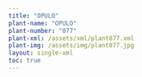 ```yaml
---
title: "OPULO"
plant-name: "OPULO"
plant-number: "077"
plant-xml: /assets/xml/plant077.xml
plant-img: /assets/img/plant077.jpg
layout: single-xml
toc: true
---
```

